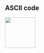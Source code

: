 ## ASCII code
<img src="https://alpharithms.s3.amazonaws.com/assets/img/ascii-chart/ascii-table-alpharithms-scaled.jpg" width="100"/>
